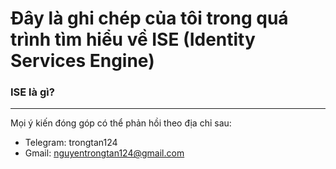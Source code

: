 ﻿Đây là ghi chép của tôi trong quá trình tìm hiểu về ISE (Identity Services Engine)
====

### ISE là gì?



----
Mọi ý kiến đóng góp có thể phản hồi theo địa chỉ sau:
- Telegram: trongtan124
- Gmail: nguyentrongtan124@gmail.com
